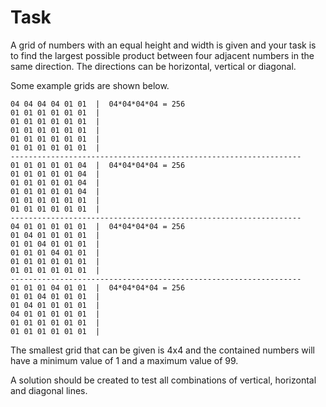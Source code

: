# Task

A grid of numbers with an equal height and width is given and your task is to find the largest possible product between four adjacent numbers in the same direction. The directions can be horizontal, vertical or diagonal.

Some example grids are shown below.

````text
04 04 04 04 01 01  |  04*04*04*04 = 256
01 01 01 01 01 01  |
01 01 01 01 01 01  |
01 01 01 01 01 01  |
01 01 01 01 01 01  |
01 01 01 01 01 01  |
-----------------------------------------------------------------
01 01 01 01 01 04  |  04*04*04*04 = 256
01 01 01 01 01 04  |
01 01 01 01 01 04  |
01 01 01 01 01 04  |
01 01 01 01 01 01  |
01 01 01 01 01 01  |
-----------------------------------------------------------------
04 01 01 01 01 01  |  04*04*04*04 = 256
01 04 01 01 01 01  |
01 01 04 01 01 01  |
01 01 01 04 01 01  |
01 01 01 01 01 01  |
01 01 01 01 01 01  |
-----------------------------------------------------------------
01 01 01 04 01 01  |  04*04*04*04 = 256
01 01 04 01 01 01  |
01 04 01 01 01 01  |
04 01 01 01 01 01  |
01 01 01 01 01 01  |
01 01 01 01 01 01  |
````
The smallest grid that can be given is 4x4 and the contained numbers will have a minimum value of 1 and a maximum value of 99.

A solution should be created to test all combinations of vertical, horizontal and diagonal lines.
